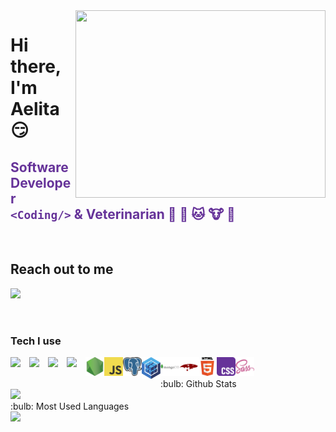 <img src="https://c.tenor.com/w0gKDH67e3YAAAAd/code-lyoko-aelita.gif" align = "right" width="400" height="300" >

# Hi there, I'm Aelita 😏  

## <font color="rebeccapurple"> Software Developer `<Coding/>` & Veterinarian :horse: :dog: :cat: :cow: :sheep: </font> 

<br/>

## Reach out to me

[<img  width="36" src="https://unpkg.com/simple-icons@v7/icons/twitter.svg"  align="left" />
][twitter]

<br/>
<br/>
<br/>

### Tech I use


 <img src="https://avatars.githubusercontent.com/u/958072?s=48&v=4" width="30" align="left" />

 <img src="https://avatars.githubusercontent.com/u/958072?s=48&v=4" width="30" align="left" />

 <img src="https://avatars.githubusercontent.com/u/958072?s=48&v=4" width="30" align="left" />

<img src="https://camo.githubusercontent.com/f6128b6a17c28ec054b7ab67e595d39f503a0e17b116901141c05e1a1016985a/68747470733a2f2f692e636c6f756475702e636f6d2f7a6659366c4c376546612d3330303078333030302e706e67" width="30" align="left" />

<img src="https://raw.githubusercontent.com/github/explore/80688e429a7d4ef2fca1e82350fe8e3517d3494d/topics/nodejs/nodejs.png" width="30" align="left" />

<img src="https://raw.githubusercontent.com/github/explore/80688e429a7d4ef2fca1e82350fe8e3517d3494d/topics/javascript/javascript.png" width="30" align="left" />

<img src="https://raw.githubusercontent.com/github/explore/80688e429a7d4ef2fca1e82350fe8e3517d3494d/topics/postgresql/postgresql.png" width="30" align="left" />

<img src="https://github.com/sequelize/sequelize/blob/main/logo.svg" width="30" align="left" />

<img src="https://raw.githubusercontent.com/github/explore/80688e429a7d4ef2fca1e82350fe8e3517d3494d/topics/mongodb/mongodb.png" width="30" align="left" />

<img src="https://raw.githubusercontent.com/github/explore/80688e429a7d4ef2fca1e82350fe8e3517d3494d/topics/mongoose/mongoose.png" width="30" align="left" />

<img src="https://raw.githubusercontent.com/github/explore/80688e429a7d4ef2fca1e82350fe8e3517d3494d/topics/html/html.png" width="30" align="left" />

<img src="https://raw.githubusercontent.com/github/explore/80688e429a7d4ef2fca1e82350fe8e3517d3494d/topics/css/css.png" width="30" align="left" />

<img src="https://raw.githubusercontent.com/github/explore/80688e429a7d4ef2fca1e82350fe8e3517d3494d/topics/sass/sass.png" width="30" align="left" />





<br/>
<br/>
<summary>:bulb: Github Stats</summary>

<img src ="https://github-readme-stats.vercel.app/api?username=lyokocode&theme=radical" />

<summary>:bulb: Most Used Languages</summary>

<img src ="https://github-readme-stats.vercel.app/api/top-langs/?username=lyokocode&layout=compact&theme=radical" />





[twitter]: https://twitter.com/aelita_dev

